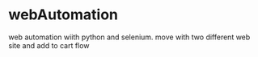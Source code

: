 # webAutomation
web automation wiith python and selenium. move with two different web site and add to cart flow
